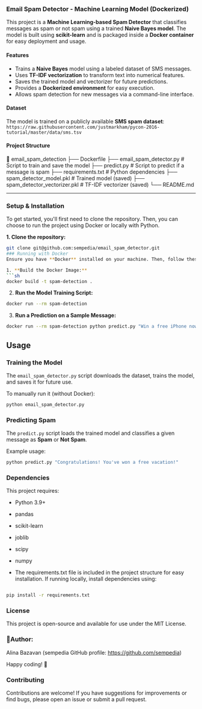 

### Email Spam Detector - Machine Learning Model (Dockerized)

This project is a **Machine Learning-based Spam Detector** that classifies messages as spam or not spam using a trained **Naive Bayes model**. The model is built using **scikit-learn** and is packaged inside a **Docker container** for easy deployment and usage.

#### Features
* Trains a **Naive Bayes** model using a labeled dataset of SMS messages.
* Uses **TF-IDF vectorization** to transform text into numerical features.
* Saves the trained model and vectorizer for future predictions.
* Provides a **Dockerized environment** for easy execution.
* Allows spam detection for new messages via a command-line interface.

#### Dataset
The model is trained on a publicly available **SMS spam dataset**: `https://raw.githubusercontent.com/justmarkham/pycon-2016-tutorial/master/data/sms.tsv`

#### Project Structure

📂 email_spam_detection
├── Dockerfile
├── email_spam_detector.py # Script to train and save the model
├── predict.py # Script to predict if a message is spam
├── requirements.txt # Python dependencies
├── spam_detector_model.pkl # Trained model (saved)
├── spam_detector_vectorizer.pkl # TF-IDF vectorizer (saved)
└── README.md

---

### Setup & Installation

To get started, you'll first need to clone the repository. Then, you can choose to run the project using Docker or locally with Python.

**1. Clone the repository:**
```bash
git clone git@github.com:sempedia/email_spam_detector.git
### Running with Docker
Ensure you have **Docker** installed on your machine. Then, follow these steps:

1. **Build the Docker Image:**
```sh
docker build -t spam-detection .
```

2. **Run the Model Training Script:**
```sh
docker run --rm spam-detection
```

3. **Run a Prediction on a Sample Message:**
```sh
docker run --rm spam-detection python predict.py "Win a free iPhone now!"
```

## Usage
### Training the Model
The `email_spam_detector.py` script downloads the dataset, trains the model, and saves it for future use.

To manually run it (without Docker):
```sh
python email_spam_detector.py
```

### Predicting Spam
The `predict.py` script loads the trained model and classifies a given message as **Spam** or **Not Spam**.

Example usage:
```sh
python predict.py "Congratulations! You've won a free vacation!"
```

### Dependencies
This project requires:

* Python 3.9+

* pandas
* scikit-learn
* joblib
* scipy
* numpy

* The requirements.txt file is included in the project structure for easy installation.
If running locally, install dependencies using:

```bash

pip install -r requirements.txt
```

### License
This project is open-source and available for use under the MIT License.

### 🚀Author:

Alina Bazavan (sempedia GitHub profile: https://github.com/sempedia)

Happy coding! 🚀

### Contributing
Contributions are welcome! If you have suggestions for improvements or find bugs, please open an issue or submit a pull request.